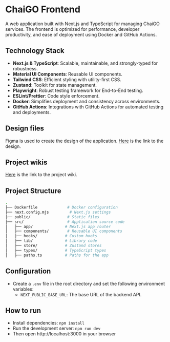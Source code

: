 # ChaiGO Frontend

A web application built with Next.js and TypeScript for managing ChaiGO services. The frontend is optimized for performance, developer productivity, and ease of deployment using Docker and GitHub Actions.

## Technology Stack

- **Next.js & TypeScript**: Scalable, maintainable, and strongly-typed for robustness.
- **Material UI Components**: Reusable UI components.
- **Tailwind CSS**: Efficient styling with utility-first CSS.
- **Zustand**: Toolkit for state management.
- **Playwright**: Robust testing framework for End-to-End testing.
- **ESLint/Prettier**: Code style enforcement.
- **Docker**: Simplifies deployment and consistency across environments.
- **GitHub Actions**: Integrations with GitHub Actions for automated testing and deployments.

## Design files

Figma is used to create the design of the application. [Here](https://www.figma.com/design/Yb1g9RlYwV8o2kN8g5Q59U/ChaiGO-Frontend?node-id=0%3A1&t=Z8Z8Z8Z8Z8Z8Z8Z8Z8) is the link to the design.

## Project wikis

[Here](https://chai-go.notion.site/ChaiGO-Frontend-944924824444444444444444444) is the link to the project wiki.

## Project Structure

```bash
.
├── Dockerfile             # Docker configuration
├── next.config.mjs         # Next.js settings
├── public/                # Static files
├── src/                   # Application source code
│   ├── app/              # Next.js app router
│   ├── components/        # Reusable UI components
│   ├── hooks/            # Custom hooks
│   ├── lib/              # Library code
│   ├── store/            # Zustand stores
│   ├── types/            # TypeScript types
│   ├── paths.ts          # Paths for the app
```

## Configuration

- Create a `.env` file in the root directory and set the following environment variables:
  - `NEXT_PUBLIC_BASE_URL`: The base URL of the backend API.

## How to run

- Install dependencies: `npm install`
- Run the development server: `npm run dev`
- Then open http://localhost:3000 in your browser
